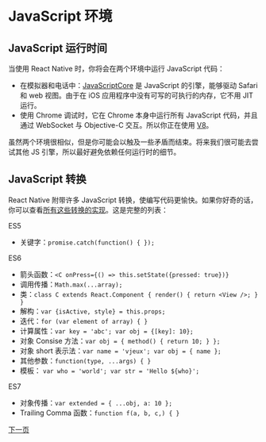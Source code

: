 # JavaScript 环境 

## JavaScript 运行时间

当使用 React Native 时，你将会在两个环境中运行 JavaScript 代码：

- 在模拟器和电话中：[JavaScriptCore]( http://trac.webkit.org/wiki/JavaScriptCore) 是 JavaScript 的引擎，能够驱动 Safari 和 web 视图。由于在 iOS 应用程序中没有可写的可执行的内存，它不用 JIT 运行。
- 使用 Chrome 调试时，它在 Chrome 本身中运行所有 JavaScript 代码，并且通过 WebSocket 与 Objective-C 交互。所以你正在使用 [V8]( https://code.google.com/p/v8/)。

虽然两个环境很相似，但是你可能会以触及一些矛盾而结束。将来我们很可能去尝试其他 JS 引擎，所以最好避免依赖任何运行时的细节。

## JavaScript 转换

React Native 附带许多 JavaScript 转换，使编写代码更愉快。如果你好奇的话，你可以查看[所有这些转换的实现]( https://github.com/facebook/jstransform/tree/master/visitors)。这是完整的列表：

ES5

- 关键字：`promise.catch(function() { });`

ES6

- 箭头函数：`<C onPress={() => this.setState({pressed: true})}`
- 调用传播：`Math.max(...array);`
- 类：`class C extends React.Component { render() { return <View />; } }`
- 解构：`var {isActive, style} = this.props;`
- 迭代：`for (var element of array) { }`
- 计算属性：`var key = 'abc'; var obj = {[key]: 10};`
- 对象 Consise 方法：`var obj = { method() { return 10; } };`
- 对象 short 表示法：`var name = 'vjeux'; var obj = { name };`
- 其他参数：`function(type, ...args) { }`
- 模板： `var who = 'world'; var str = 'Hello ${who}';`

ES7

- 对象传播：`var extended = { ...obj, a: 10 };`
- Trailing Comma 函数：`function f(a, b, c,) { }`

[下一页]( http://facebook.github.io/react-native/docs/activityindicatorios.html#content)
